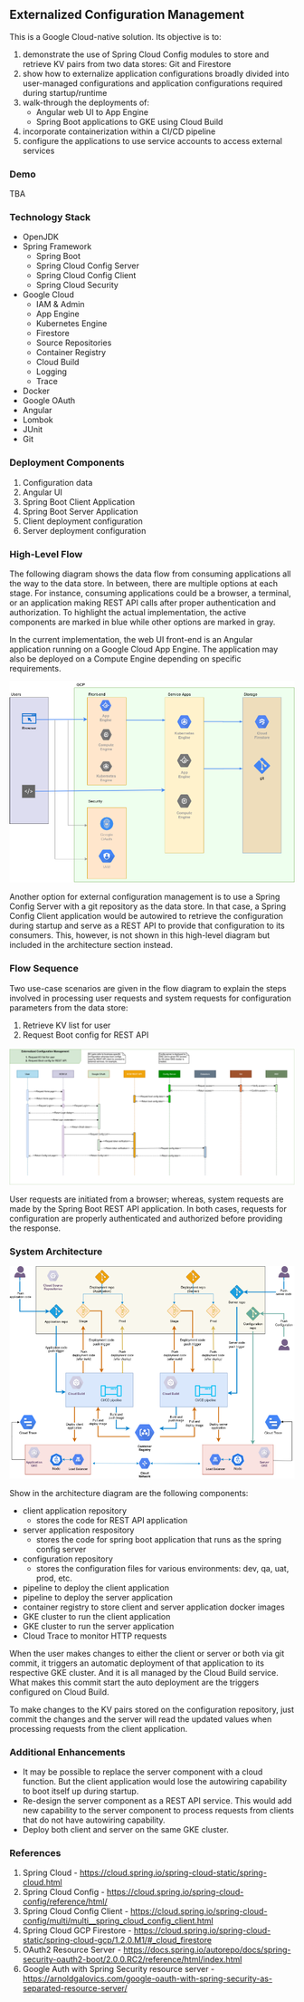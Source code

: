 ## Externalized Configuration Management

This is a Google Cloud-native solution. Its objective is to:

1. demonstrate the use of Spring Cloud Config modules to store and retrieve KV pairs from two data stores: Git and Firestore
2. show how to externalize application configurations broadly divided into user-managed configurations and application configurations required during startup/runtime
3. walk-through the deployments of:
	- Angular web UI to App Engine
	- Spring Boot applications to GKE using Cloud Build
4. incorporate containerization within a CI/CD pipeline
5. configure the applications to use service accounts to access external services

### Demo

TBA

### Technology Stack

- OpenJDK
- Spring Framework
	- Spring Boot
	- Spring Cloud Config Server
	- Spring Cloud Config Client
	- Spring Cloud Security
- Google Cloud
	- IAM & Admin
	- App Engine
	- Kubernetes Engine
	- Firestore
	- Source Repositories
	- Container Registry
	- Cloud Build
	- Logging
	- Trace
- Docker
- Google OAuth
- Angular
- Lombok
- JUnit
- Git

### Deployment Components

1. Configuration data
1. Angular UI
1. Spring Boot Client Application
1. Spring Boot Server Application
1. Client deployment configuration
1. Server deployment configuration

### High-Level Flow

The following diagram shows the data flow from consuming applications all the way to the data store. In between, there are multiple options at each stage. For instance, consuming applications could be a browser, a terminal, or an application making REST API calls after proper authentication and authorization. To highlight the actual implementation, the active components are marked in blue while other options are marked in gray.

In the current implementation,  the web UI front-end is an Angular application running on a Google Cloud App Engine. The application may also be deployed on a Compute Engine depending on specific requirements.

![app_config_mgr-implementation.png](app_config_mgr-implementation.png)

Another option for external configuration management is to use a Spring Config Server with a git repository as the data store. In that case, a Spring Config Client application would be autowired to retrieve the configuration during startup and serve as a REST API to provide that configuration to its consumers. This, however, is not shown in this high-level diagram but included in the architecture section instead.

### Flow Sequence

Two use-case scenarios are given in the flow diagram to explain the steps involved in processing user requests and system requests for configuration parameters from the data store:

1. Retrieve KV list for user
2. Request Boot config for REST API

![ecm_seq_diagram.png](ecm_seq_diagram.png)

User requests are initiated from a browser; whereas, system requests are made by the Spring Boot REST API application. In both cases, requests for configuration are properly authenticated and authorized before providing the response.

### System Architecture

![ecm_system_arch.png](ecm_system_arch.png)

Show in the architecture diagram are the following components:

- client application repository
	- stores the code for REST API application
- server application respository
	- stores the code for spring boot application that runs as the spring config server
- configuration repository
	- stores the configuration files for various environments: dev, qa, uat, prod, etc.
- pipeline to deploy the client application
- pipeline to deploy the server application
- container registry to store client and server application docker images
- GKE cluster to run the client application
- GKE cluster to run the server application
- Cloud Trace to monitor HTTP requests

When the user makes changes to either the client or server or both via git commit, it triggers an automatic deployment of that application to its respective GKE cluster. And it is all managed by the Cloud Build service. What makes this commit start the auto deployment are the triggers configured on Cloud Build.

To make changes to the KV pairs stored on the configuration repository, just commit the changes and the server will read the updated values when processing requests from the client application.

### Additional Enhancements

- It may be possible to replace the server component with a cloud function. But the client application would lose the autowiring capability to boot itself up during startup.
- Re-design the server component as a REST API service. This would add new capability to the server component to process requests from clients that do not have autowiring capability.
- Deploy both client and server on the same GKE cluster.

### References

1. Spring Cloud - https://cloud.spring.io/spring-cloud-static/spring-cloud.html
1. Spring Cloud Config - https://cloud.spring.io/spring-cloud-config/reference/html/
1. Spring Cloud Config Client - https://cloud.spring.io/spring-cloud-config/multi/multi__spring_cloud_config_client.html
1. Spring Cloud GCP Firestore - https://cloud.spring.io/spring-cloud-static/spring-cloud-gcp/1.2.0.M1/#_cloud_firestore
1. OAuth2 Resource Server - https://docs.spring.io/autorepo/docs/spring-security-oauth2-boot/2.0.0.RC2/reference/html/index.html
1. Google Auth with Spring Security resource server - https://arnoldgalovics.com/google-oauth-with-spring-security-as-separated-resource-server/
